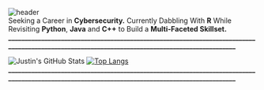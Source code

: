 ![header](https://capsule-render.vercel.app/api?type=waving&color=gradient&customColorList=30,30,30,30,30&height=200&section=header&text=Introducing...%20Justin%20☄️&fontSize=45) <br />
Seeking a Career in **Cybersecurity.** Currently Dabbling With **R** While Revisiting **Python**, **Java** and **C++** to Build a **Multi-Faceted Skillset.** <br /> 
**________________________________________________________________________________________________________________________________________________** <br />

![Justin's GitHub Stats](https://github-readme-stats.vercel.app/api?username=justin-2028&show_icons=true&theme=normal)
[![Top Langs](https://github-readme-stats.vercel.app/api/top-langs/?username=justin-2028)](https://github.com/justin-2028/github-readme-stats) <br />
**________________________________________________________________________________________________________________________________________________**

<!--
**justin-2028/justin-2028** is a special repository because its `README.md` (this file) appears on your GitHub profile. I need to grind to attend OC Fair with the coaches. wtf is going on between izzy and her bf, this is why hs dating is moronic in 90% of cases ig its bittersweet now hehehe aditya is not doing iva yesss
jay meeting today prepare now 400th contribution pog so bored, also raymond got her somehow niceee also josh is a god yeee the paprika dude is best stu 
Here are some ideas to get you started: the arya call went pretty well lesgo welll i got to friend her tho i did it, 6hrs straight convo msg her rn L
 wrote down what lessons i've learned from anime, seemed to help with my obsession with love is war lately thank god, time to finish movielens hi
- 🔭 I’m currently working on ...UCI Ethics Center Internship about to enter module 3 pog hoenstly i gotta work harder for that got the dunk lows, fake af but nice af
- 🌱 I’m currently learning ...well i completely cheesed the Persolv project, idk how to feel about that...in the meantime i technically finished obsessing over that LIW content but idt i'll be able to stop fully, maybe im facing withdrawal symptoms. pls work todsat DANG IT I MISSED A DAY BY 3 MINUTES AND I GOT KATLEN
- 👯 I’m looking to collaborate on ...please be productive today 7/6 back in the building please let me get a good score on the movielens project SAT knocked me out
- 🤔 I’m looking for help with ...starting a convo with arya again ok fr TODAY though - i should prob message tomorrow though - did aly, might do arya tmrw depending on persolv progress AUGUST GRIND TIME, WAKE UP ON TIME AND REESTABLISH CONNECTIONS LESGOOOOO MAYBE IT WAS ME WHO WAS WRONG ALL ALONG
- 💬 Ask me about ...disregard maybe IR idk what i meant about this    holy shit "love is war" is amazing, want to read the manga now but then i'll venture into weird territory  pushed janet and bo to rank 25  now im pushing PL solo if some bum copies my movielens project then im gonna be furious
- 📫 How to reach me: ... in exchange for mortis, my phone has been taken hostage pushed janet and bo to rank 25 lol djjdjdjjd
- 😄 Pronouns: ...whoops, forgot to make a repo edit for july 2nd, rip make that 2 in compensation..ok no progress yet but still have hope ig stanford drofnats
- ⚡ Fun fact: ...lulxd well i got lectured for 20min and i froze and couldn't answer anything....why are you like this justin there is no reason to do that.

![header](https://capsule-render.vercel.app/api?type=waving&color=0:EEFF00,100:a82da8&height=200&section=header&text=Introducing...%20Justin%20☄️&fontSize=45)
**________________________________________________________________________________________________________________________________________________** <br /> <br />
Seeking a Career in **Cybersecurity.** Currently Dabbling With **R** While Revisiting **Python**, **Java** and **C++** to Build a **Multi-Faceted Skillset.** <br /> 
**________________________________________________________________________________________________________________________________________________** <br /> <br />

![Justin's GitHub Stats](https://github-readme-stats.vercel.app/api?username=justin-2028&show_icons=true&theme=normal)
[![Top Langs](https://github-readme-stats.vercel.app/api/top-langs/?username=justin-2028)](https://github.com/justin-2028/github-readme-stats) <br /> <br />
-->
